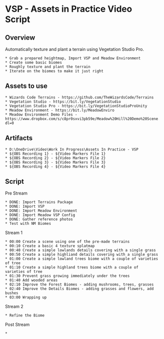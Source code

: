 # VSP - Assets in Practice Video Script

## Overview

Automatically texture and plant a terrain using Vegetation Studio Pro. 

    * Grab a prepared heightmap, Import VSP and Meadow Environment
    * Create some basic biomes
    * Roughly texture and plant the terrain
    * Iterate on the biomes to make it just right

## Assets to use

    * Wizards Code Terrains - https://github.com/TheWizardsCode/Terrains
    * Vegetation Studio - https://bit.ly/VegetationStudio
    * Vegetation Studio Pro - https://bit.ly/VegetationStudioProUnity
    * Meadow Environment - https://bit.ly/MeadowEnviro
    * Meadow Environment Demo Files - https://www.dropbox.com/s/c8pr0sxvi3pb59e/Meadow%20Hill%20Demo%20Scene.unitypackage?dl=0

## Artifacts

    * D:\OneDrive\Video\Work In Progress\Assets In Practice - VSP
    * ${OBS Recording 1} - ${Video Markers File 1}
    * ${OBS Recording 2} - ${Video Markers File 2}
    * ${OBS Recording 3} - ${Video Markers File 3}
    * ${OBS Recording 4} - ${Video Markers File 4}


## Script

Pre Stream

    * DONE: Import Terrains Package
    * DONE: Import VSP
    * DONE: Import Meadow Environment
    * DONE: Import Meadow VSP Config
    * DONE: Gather reference photos
    * Test with NM Biomes
    
Stream 1

    * 00:00 Create a scene using one of the pre-made terrains
    * 00:10 Create a basic 4 texture splatmap
    * 00:40 Create a simple lowlands details covering with a single grass
    * 00:50 Create a simple highliand details covering with a single grass
    * 01:00 Create a simple lowland trees biome with a couple of varieties of tree
    * 01:10 Create a simple highland trees biome with a couple of varieties of tree
    * 01:30 Prevent grass growing immediately under the trees
    * 01:40 Add wooded areas
    * 02:10 Improve the Forest Biomes - adding mushrooms, trees, grasses
    * 02:40 Improve the Details Biomes - adding grasses and flowers, add bushes
    * 03:00 Wrapping up

Stream 2

    * Refine the Biome


Post Stream

    * 
